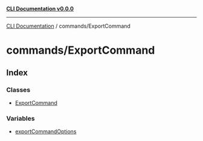 [**CLI Documentation v0.0.0**](../../README.md)

***

[CLI Documentation](../../modules.md) / commands/ExportCommand

# commands/ExportCommand

## Index

### Classes

- [ExportCommand](classes/ExportCommand.md)

### Variables

- [exportCommandOptions](variables/exportCommandOptions.md)
